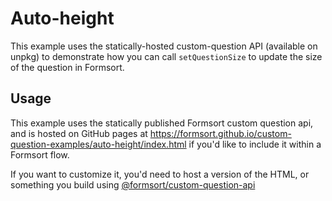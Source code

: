 # Auto-height

This example uses the statically-hosted custom-question API (available on unpkg) to demonstrate how you can call `setQuestionSize` to update the size of the question in Formsort.

## Usage

This example uses the statically published Formsort custom question api, and is hosted on GitHub pages at https://formsort.github.io/custom-question-examples/auto-height/index.html if you'd like to include it within a Formsort flow.

If you want to customize it, you'd need to host a version of the HTML, or something you build using [@formsort/custom-question-api](https://github.com/formsort/oss/tree/master/packages/custom-question-api)
